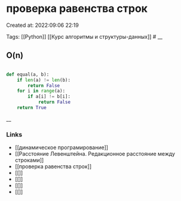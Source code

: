 # проверка равенства строк

Created at: 2022:09:06 22:19

Tags: [[Python]] [[Курс алгоритмы и структуры-данных]]    #
__ 

## O(n)
``` python 

def equal(a, b):
    if len(a) != len(b):
        return False
    for i in range(a):
        if a[i] != b[i]:
            return False
    return True

```

__

### Links

- [[динамическое програмирование]]
- [[Расстояние Левенштейна. Редакционное расстояние между строками]]
- [[проверка равенства строк]]
- [[]]
- [[]]
- [[]]
- [[]]